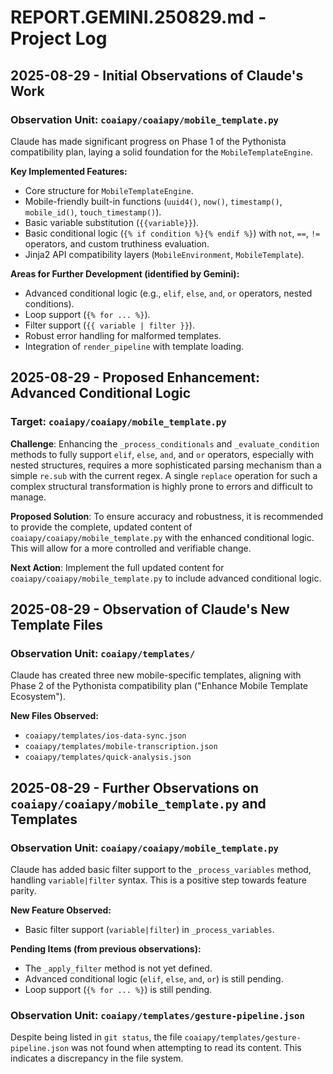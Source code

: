 # REPORT.GEMINI.250829.md - Project Log

## 2025-08-29 - Initial Observations of Claude's Work

### Observation Unit: `coaiapy/coaiapy/mobile_template.py`

Claude has made significant progress on Phase 1 of the Pythonista compatibility plan, laying a solid foundation for the `MobileTemplateEngine`.

**Key Implemented Features:**
*   Core structure for `MobileTemplateEngine`.
*   Mobile-friendly built-in functions (`uuid4()`, `now()`, `timestamp()`, `mobile_id()`, `touch_timestamp()`).
*   Basic variable substitution (`{{variable}}`).
*   Basic conditional logic (`{% if condition %}{% endif %}`) with `not`, `==`, `!=` operators, and custom truthiness evaluation.
*   Jinja2 API compatibility layers (`MobileEnvironment`, `MobileTemplate`).

**Areas for Further Development (identified by Gemini):**
*   Advanced conditional logic (e.g., `elif`, `else`, `and`, `or` operators, nested conditions).
*   Loop support (`{% for ... %}`).
*   Filter support (`{{ variable | filter }}`).
*   Robust error handling for malformed templates.
*   Integration of `render_pipeline` with template loading.


## 2025-08-29 - Proposed Enhancement: Advanced Conditional Logic

### Target: `coaiapy/coaiapy/mobile_template.py`

**Challenge**: Enhancing the `_process_conditionals` and `_evaluate_condition` methods to fully support `elif`, `else`, `and`, and `or` operators, especially with nested structures, requires a more sophisticated parsing mechanism than a simple `re.sub` with the current regex. A single `replace` operation for such a complex structural transformation is highly prone to errors and difficult to manage.

**Proposed Solution**: To ensure accuracy and robustness, it is recommended to provide the complete, updated content of `coaiapy/coaiapy/mobile_template.py` with the enhanced conditional logic. This will allow for a more controlled and verifiable change.

**Next Action**: Implement the full updated content for `coaiapy/coaiapy/mobile_template.py` to include advanced conditional logic.

## 2025-08-29 - Observation of Claude's New Template Files

### Observation Unit: `coaiapy/templates/`

Claude has created three new mobile-specific templates, aligning with Phase 2 of the Pythonista compatibility plan ("Enhance Mobile Template Ecosystem").

**New Files Observed:**
*   `coaiapy/templates/ios-data-sync.json`
*   `coaiapy/templates/mobile-transcription.json`
*   `coaiapy/templates/quick-analysis.json`

## 2025-08-29 - Further Observations on `coaiapy/coaiapy/mobile_template.py` and Templates

### Observation Unit: `coaiapy/coaiapy/mobile_template.py`

Claude has added basic filter support to the `_process_variables` method, handling `variable|filter` syntax. This is a positive step towards feature parity.

**New Feature Observed:**
*   Basic filter support (`variable|filter`) in `_process_variables`.

**Pending Items (from previous observations):**
*   The `_apply_filter` method is not yet defined.
*   Advanced conditional logic (`elif`, `else`, `and`, `or`) is still pending.
*   Loop support (`{% for ... %}`) is still pending.

### Observation Unit: `coaiapy/templates/gesture-pipeline.json`

Despite being listed in `git status`, the file `coaiapy/templates/gesture-pipeline.json` was not found when attempting to read its content. This indicates a discrepancy in the file system.
